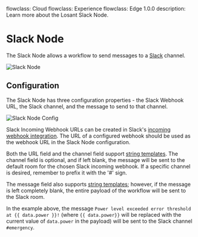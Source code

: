 flowclass: Cloud
flowclass: Experience
flowclass: Edge 1.0.0
description: Learn more about the Losant Slack Node.

# Slack Node

The Slack Node allows a workflow to send messages to a [Slack](https://slack.com/) channel.

![Slack Node](/images/workflows/outputs/slack-node.png "Slack Node")

## Configuration

The Slack Node has three configuration properties - the Slack Webhook URL, the Slack channel, and the message to send to that channel.

![Slack Node Config](/images/workflows/outputs/slack-node-config.png "Slack Node Config")

Slack Incoming Webhook URLs can be created in Slack's [incoming webhook integration](https://my.slack.com/services/new/incoming-webhook/). The URL of a configured webhook should be used as the webhook URL in the Slack Node configuration.

Both the URL field and the channel field support [string templates](/workflows/accessing-payload-data/#string-templates). The channel field is optional, and if left blank, the message will be sent to the default room for the chosen Slack incoming webhook. If a specific channel is desired, remember to prefix it with the '#' sign.

The message field also supports [string templates](/workflows/accessing-payload-data/#string-templates); however, if the message is left completely blank, the entire payload of the workflow will be sent to the Slack room.

In the example above, the message `Power level exceeded error threshold at {{ data.power }}!` (where `{{ data.power}}` will be replaced with the current value of `data.power` in the payload) will be sent to the Slack channel `#emergency`.

